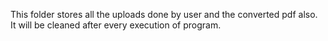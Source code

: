 This folder stores all the uploads done by user and the converted pdf also.
It will be cleaned after every execution of program.
